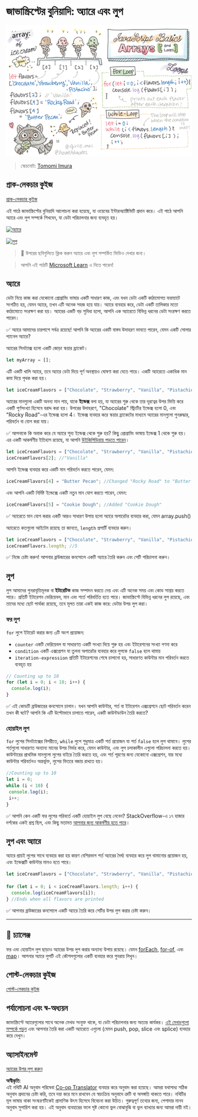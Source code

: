<!--
CO_OP_TRANSLATOR_METADATA:
{
  "original_hash": "3f7f87871312cf6cc12662da7d973182",
  "translation_date": "2025-08-25T21:47:21+00:00",
  "source_file": "2-js-basics/4-arrays-loops/README.md",
  "language_code": "bn"
}
-->
# জাভাস্ক্রিপ্টের বুনিয়াদি: অ্যারে এবং লুপ

![জাভাস্ক্রিপ্ট বুনিয়াদি - অ্যারে](../../../../translated_images/webdev101-js-arrays.439d7528b8a294558d0e4302e448d193f8ad7495cc407539cc81f1afe904b470.bn.png)
> স্কেচনোট: [Tomomi Imura](https://twitter.com/girlie_mac)

## প্রাক-লেকচার কুইজ
[প্রাক-লেকচার কুইজ](https://ff-quizzes.netlify.app/web/quiz/13)

এই পাঠে জাভাস্ক্রিপ্টের বুনিয়াদি আলোচনা করা হয়েছে, যা ওয়েবের ইন্টারঅ্যাক্টিভিটি প্রদান করে। এই পাঠে আপনি অ্যারে এবং লুপ সম্পর্কে শিখবেন, যা ডেটা পরিচালনার জন্য ব্যবহৃত হয়।

[![অ্যারে](https://img.youtube.com/vi/1U4qTyq02Xw/0.jpg)](https://youtube.com/watch?v=1U4qTyq02Xw "অ্যারে")

[![লুপ](https://img.youtube.com/vi/Eeh7pxtTZ3k/0.jpg)](https://www.youtube.com/watch?v=Eeh7pxtTZ3k "লুপ")

> 🎥 উপরের ছবিগুলিতে ক্লিক করুন অ্যারে এবং লুপ সম্পর্কিত ভিডিও দেখার জন্য।

> আপনি এই পাঠটি [Microsoft Learn](https://docs.microsoft.com/learn/modules/web-development-101-arrays/?WT.mc_id=academic-77807-sagibbon) এ নিতে পারেন!

## অ্যারে

ডেটা নিয়ে কাজ করা যেকোনো প্রোগ্রামিং ভাষার একটি সাধারণ কাজ, এবং যখন ডেটা একটি কাঠামোগত ফরম্যাটে সংগঠিত হয়, যেমন অ্যারে, তখন এটি অনেক সহজ হয়ে যায়। অ্যারে ব্যবহার করে, ডেটা একটি তালিকার মতো কাঠামোতে সংরক্ষণ করা হয়। অ্যারের একটি বড় সুবিধা হলো, আপনি এক অ্যারেতে বিভিন্ন ধরনের ডেটা সংরক্ষণ করতে পারেন।

✅ অ্যারে আমাদের চারপাশে সর্বত্র রয়েছে! আপনি কি অ্যারের একটি বাস্তব উদাহরণ ভাবতে পারেন, যেমন একটি সোলার প্যানেল অ্যারে?

অ্যারের সিনট্যাক্স হলো একটি জোড়া স্কয়ার ব্র্যাকেট।

```javascript
let myArray = [];
```

এটি একটি খালি অ্যারে, তবে অ্যারে ডেটা দিয়ে পূর্ণ অবস্থায়ও ঘোষণা করা যেতে পারে। একটি অ্যারেতে একাধিক মান কমা দিয়ে পৃথক করা হয়।

```javascript
let iceCreamFlavors = ["Chocolate", "Strawberry", "Vanilla", "Pistachio", "Rocky Road"];
```

অ্যারের মানগুলো একটি অনন্য মান পায়, যাকে **ইন্ডেক্স** বলা হয়, যা অ্যারের শুরু থেকে তার দূরত্বের উপর ভিত্তি করে একটি পূর্ণসংখ্যা হিসেবে বরাদ্দ করা হয়। উপরের উদাহরণে, "Chocolate" স্ট্রিংটির ইন্ডেক্স হলো 0, এবং "Rocky Road"-এর ইন্ডেক্স হলো 4। ইন্ডেক্স ব্যবহার করে স্কয়ার ব্র্যাকেটের মাধ্যমে অ্যারের মানগুলো পুনরুদ্ধার, পরিবর্তন বা যোগ করা যায়।

✅ আপনাকে কি অবাক করে যে অ্যারে শূন্য ইন্ডেক্স থেকে শুরু হয়? কিছু প্রোগ্রামিং ভাষায় ইন্ডেক্স 1 থেকে শুরু হয়। এর একটি আকর্ষণীয় ইতিহাস রয়েছে, যা আপনি [উইকিপিডিয়ায় পড়তে পারেন](https://en.wikipedia.org/wiki/Zero-based_numbering)।

```javascript
let iceCreamFlavors = ["Chocolate", "Strawberry", "Vanilla", "Pistachio", "Rocky Road"];
iceCreamFlavors[2]; //"Vanilla"
```

আপনি ইন্ডেক্স ব্যবহার করে একটি মান পরিবর্তন করতে পারেন, যেমন:

```javascript
iceCreamFlavors[4] = "Butter Pecan"; //Changed "Rocky Road" to "Butter Pecan"
```

এবং আপনি একটি নির্দিষ্ট ইন্ডেক্সে একটি নতুন মান যোগ করতে পারেন, যেমন:

```javascript
iceCreamFlavors[5] = "Cookie Dough"; //Added "Cookie Dough"
```

✅ অ্যারেতে মান যোগ করার একটি আরও সাধারণ উপায় হলো অ্যারে অপারেটর ব্যবহার করা, যেমন array.push()

অ্যারেতে কতগুলো আইটেম রয়েছে তা জানতে, `length` প্রপার্টি ব্যবহার করুন।

```javascript
let iceCreamFlavors = ["Chocolate", "Strawberry", "Vanilla", "Pistachio", "Rocky Road"];
iceCreamFlavors.length; //5
```

✅ নিজে চেষ্টা করুন! আপনার ব্রাউজারের কনসোলে একটি অ্যারে তৈরি করুন এবং সেটি পরিচালনা করুন।

## লুপ

লুপ আমাদের পুনরাবৃত্তিমূলক বা **ইটারেটিভ** কাজ সম্পাদন করতে দেয় এবং এটি অনেক সময় এবং কোড সাশ্রয় করতে পারে। প্রতিটি ইটারেশন ভেরিয়েবল, মান এবং শর্তে পরিবর্তিত হতে পারে। জাভাস্ক্রিপ্টে বিভিন্ন ধরনের লুপ রয়েছে, এবং তাদের মধ্যে ছোট পার্থক্য রয়েছে, তবে মূলত তারা একই কাজ করে: ডেটার উপর লুপ করা।

### ফর লুপ

`for` লুপে ইটারেট করার জন্য ৩টি অংশ প্রয়োজন:
- `counter` একটি ভেরিয়েবল যা সাধারণত একটি সংখ্যা দিয়ে শুরু হয় এবং ইটারেশনের সংখ্যা গণনা করে
- `condition` একটি এক্সপ্রেশন যা তুলনা অপারেটর ব্যবহার করে লুপকে `false` হলে থামায়
- `iteration-expression` প্রতিটি ইটারেশনের শেষে চালানো হয়, সাধারণত কাউন্টার মান পরিবর্তন করতে ব্যবহৃত হয়
  
```javascript
// Counting up to 10
for (let i = 0; i < 10; i++) {
  console.log(i);
}
```

✅ এই কোডটি ব্রাউজারের কনসোলে চালান। যখন আপনি কাউন্টার, শর্ত বা ইটারেশন এক্সপ্রেশনে ছোট পরিবর্তন করেন তখন কী ঘটে? আপনি কি এটি উল্টোভাবে চালাতে পারেন, একটি কাউন্টডাউন তৈরি করতে?

### হোয়াইল লুপ

`for` লুপের সিনট্যাক্সের বিপরীতে, `while` লুপে শুধুমাত্র একটি শর্ত প্রয়োজন যা শর্ত `false` হলে লুপ থামাবে। লুপের শর্তগুলো সাধারণত অন্যান্য মানের উপর নির্ভর করে, যেমন কাউন্টার, এবং লুপ চলাকালীন এগুলো পরিচালনা করতে হয়। কাউন্টারের প্রাথমিক মানগুলো লুপের বাইরে তৈরি করতে হয়, এবং শর্ত পূরণের জন্য যেকোনো এক্সপ্রেশন, যার মধ্যে কাউন্টার পরিবর্তনও অন্তর্ভুক্ত, লুপের ভিতরে বজায় রাখতে হয়।

```javascript
//Counting up to 10
let i = 0;
while (i < 10) {
 console.log(i);
 i++;
}
```

✅ আপনি কেন একটি ফর লুপের পরিবর্তে একটি হোয়াইল লুপ বেছে নেবেন? StackOverflow-এ ১৭ হাজার দর্শকের একই প্রশ্ন ছিল, এবং কিছু মতামত [আপনার জন্য আকর্ষণীয় হতে পারে](https://stackoverflow.com/questions/39969145/while-loops-vs-for-loops-in-javascript)।

## লুপ এবং অ্যারে

অ্যারে প্রায়ই লুপের সাথে ব্যবহার করা হয় কারণ বেশিরভাগ শর্ত অ্যারের দৈর্ঘ্য ব্যবহার করে লুপ থামানোর প্রয়োজন হয়, এবং ইন্ডেক্সটি কাউন্টার মানও হতে পারে।

```javascript
let iceCreamFlavors = ["Chocolate", "Strawberry", "Vanilla", "Pistachio", "Rocky Road"];

for (let i = 0; i < iceCreamFlavors.length; i++) {
  console.log(iceCreamFlavors[i]);
} //Ends when all flavors are printed
```

✅ আপনার ব্রাউজারের কনসোলে একটি অ্যারে তৈরি করে সেটির উপর লুপ করার চেষ্টা করুন।

---

## 🚀 চ্যালেঞ্জ

ফর এবং হোয়াইল লুপ ছাড়াও অ্যারের উপর লুপ করার অন্যান্য উপায় রয়েছে। যেমন [forEach](https://developer.mozilla.org/docs/Web/JavaScript/Reference/Global_Objects/Array/forEach), [for-of](https://developer.mozilla.org/docs/Web/JavaScript/Reference/Statements/for...of), এবং [map](https://developer.mozilla.org/docs/Web/JavaScript/Reference/Global_Objects/Array/map)। আপনার অ্যারে লুপটি এই কৌশলগুলোর একটি ব্যবহার করে পুনরায় লিখুন।

## পোস্ট-লেকচার কুইজ
[পোস্ট-লেকচার কুইজ](https://ff-quizzes.netlify.app/web/quiz/14)

## পর্যালোচনা এবং স্ব-অধ্যয়ন

জাভাস্ক্রিপ্টে অ্যারেগুলোর সাথে অনেক মেথড সংযুক্ত থাকে, যা ডেটা পরিচালনার জন্য অত্যন্ত কার্যকর। [এই মেথডগুলো সম্পর্কে পড়ুন](https://developer.mozilla.org/docs/Web/JavaScript/Reference/Global_Objects/Array) এবং আপনার তৈরি করা একটি অ্যারেতে এগুলো (যেমন push, pop, slice এবং splice) ব্যবহার করে দেখুন।

## অ্যাসাইনমেন্ট

[অ্যারের উপর লুপ করুন](assignment.md)

**অস্বীকৃতি**:  
এই নথিটি AI অনুবাদ পরিষেবা [Co-op Translator](https://github.com/Azure/co-op-translator) ব্যবহার করে অনুবাদ করা হয়েছে। আমরা যথাসাধ্য সঠিক অনুবাদ প্রদানের চেষ্টা করি, তবে দয়া করে মনে রাখবেন যে স্বয়ংক্রিয় অনুবাদে ত্রুটি বা অসঙ্গতি থাকতে পারে। নথিটির মূল ভাষায় থাকা সংস্করণটিকেই প্রামাণিক উৎস হিসেবে বিবেচনা করা উচিত। গুরুত্বপূর্ণ তথ্যের জন্য, পেশাদার মানব অনুবাদ সুপারিশ করা হয়। এই অনুবাদ ব্যবহারের ফলে সৃষ্ট কোনো ভুল বোঝাবুঝি বা ভুল ব্যাখ্যার জন্য আমরা দায়ী নই।